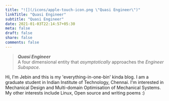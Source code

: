 ```yaml
---
title: "![](/icons/apple-touch-icon.png \"Quasi Engineer\")"
linkTitle: "Quasi Engineer"
subtitle: "Quasi Engineer"
date: 2021-01-03T22:14:57+05:30
meta: false
draft: false
share: false
comments: false
---
```



>***Quasi Engineer***\
>A four dimensional entity that _asymptotically_ approaches the _Engineer Subspace_.

Hi, I'm Jebin and this is my 'everything-in-one-bin' kinda blog. I am a graduate student in Indian Institute of Technology, Chennai. I'm interested in Mechanical Design and Multi-domain Optimisation of Mechanical Systems. My other interests include Linux, Open source and writing poems :)
